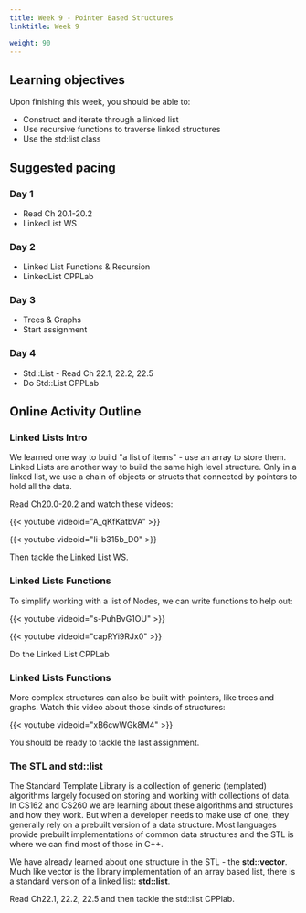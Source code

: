 ```yaml
---
title: Week 9 - Pointer Based Structures
linktitle: Week 9 

weight: 90
---
```


## Learning objectives

Upon finishing this week, you should be able to:

* Construct and iterate through a linked list
* Use recursive functions to traverse linked structures
* Use the std:list class

## Suggested pacing

### Day 1

* Read Ch 20.1-20.2
* LinkedList WS

### Day 2

* Linked List Functions & Recursion
* LinkedList CPPLab

### Day 3

* Trees & Graphs
* Start assignment

### Day 4

* Std::List - Read Ch 22.1, 22.2, 22.5
* Do Std::List CPPLab

## Online Activity Outline

### Linked Lists Intro

We learned one way to build "a list of items" - use an array to store them.
Linked Lists are another way to build the same high level structure. Only in a
linked list, we use a chain of objects or structs that connected by pointers
to hold all the data.

Read Ch20.0-20.2 and watch these videos:

{{< youtube videoid="A_qKfKatbVA" >}}

{{< youtube videoid="Ii-b315b_D0" >}}

Then tackle the Linked List WS.

### Linked Lists Functions

To simplify working with a list of Nodes, we can write functions to help out:

{{< youtube videoid="s-PuhBvG1OU" >}}

{{< youtube videoid="capRYi9RJx0" >}}

Do the Linked List CPPLab

### Linked Lists Functions

More complex structures can also be built with pointers, like trees and graphs.
Watch this video about those kinds of structures:

{{< youtube videoid="xB6cwWGk8M4" >}}

You should be ready to tackle the last assignment.

### The STL and std::list

The Standard Template Library is a collection of generic
(templated) algorithms largely focused on
storing and working with collections of data. In CS162 and CS260 we are learning
about these algorithms and structures and how they work. But when a developer
needs to make use of one, they generally rely on a prebuilt version of a data
structure. Most languages provide prebuilt implementations of common data structures
and the STL is where we can find most of those in C++.

We have already learned about one structure in the STL - the **std::vector**. Much
like vector is the library implementation of an array based list,
there is a standard version of a linked list: **std::list**.

Read Ch22.1, 22.2, 22.5 and then tackle the std::list CPPlab.
